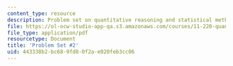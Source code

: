 ```yaml
---
content_type: resource
description: Problem set on quantitative reasoning and statistical methods.
file: https://ol-ocw-studio-app-qa.s3.amazonaws.com/courses/11-220-quantitative-reasoning-statistical-methods-for-planners-i-spring-2009/443338b2bc689fd80f2ae020feb3cc06_MIT11_220s09_pset02.pdf
file_type: application/pdf
resourcetype: Document
title: 'Problem Set #2'
uid: 443338b2-bc68-9fd8-0f2a-e020feb3cc06
---
```

